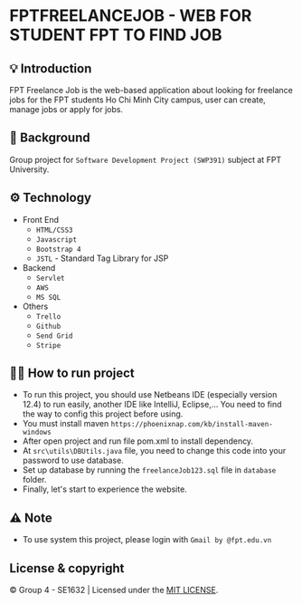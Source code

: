 # FPTFREELANCEJOB - WEB FOR STUDENT FPT TO FIND JOB

## 💡 Introduction

FPT Freelance Job is the web-based application about looking for freelance jobs for the FPT students Ho Chi Minh City campus, user can create, manage jobs or apply for jobs.

## 👋 Background

Group project for `Software Development Project (SWP391)` subject at FPT University.

## ⚙️ Technology

- Front End
  - `HTML/CSS3`
  - `Javascript`
  - `Bootstrap 4`
  - `JSTL` - Standard Tag Library for JSP
- Backend
  - `Servlet`
  - `AWS`
  - `MS SQL`
- Others
  - `Trello`
  - `Github`
  - `Send Grid`
  - `Stripe`


## 🏃‍♂️ How to run project

- To run this project, you should use Netbeans IDE (especially version 12.4) to run easily, another IDE like IntelliJ, Eclipse,... You need to find the way to config this project before using.
- You must install maven `https://phoenixnap.com/kb/install-maven-windows`
- After open project and run file pom.xml to install dependency.
- At `src\utils\DBUtils.java` file, you need to change this code into your password to use database.
- Set up database by running the `freelanceJob123.sql` file in `database` folder.
- Finally, let's start to experience the website.

## ⚠️ Note

- To use system this project, please login with `Gmail by @fpt.edu.vn`

## License & copyright

© Group 4 - SE1632 | Licensed under the [MIT LICENSE](LICENSE).
